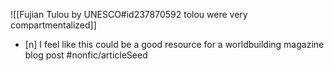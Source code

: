 ![[Fujian Tulou by UNESCO#id237870592 tolou were very compartmentalized]]
- [n] I feel like this could be a good resource for a worldbuilding magazine blog post #nonfic/articleSeed
